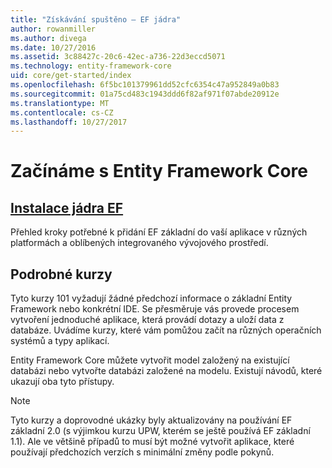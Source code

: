 ```yaml
---
title: "Získávání spuštěno – EF jádra"
author: rowanmiller
ms.author: divega
ms.date: 10/27/2016
ms.assetid: 3c88427c-20c6-42ec-a736-22d3eccd5071
ms.technology: entity-framework-core
uid: core/get-started/index
ms.openlocfilehash: 6f5bc101379961dd52cfc6354c47a952849a0b83
ms.sourcegitcommit: 01a75cd483c1943ddd6f82af971f07abde20912e
ms.translationtype: MT
ms.contentlocale: cs-CZ
ms.lasthandoff: 10/27/2017
---
```

# <a name="getting-started-with-entity-framework-core"></a>Začínáme s Entity Framework Core

## <a name="installing-ef-coreinstallindexmd"></a>[Instalace jádra EF](install/index.md)

Přehled kroky potřebné k přidání EF základní do vaší aplikace v různých platformách a oblíbených integrovaného vývojového prostředí.

## <a name="step-by-step-tutorials"></a>Podrobné kurzy

Tyto kurzy 101 vyžadují žádné předchozí informace o základní Entity Framework nebo konkrétní IDE. Se přesměruje vás provede procesem vytvoření jednoduché aplikace, která provádí dotazy a uloží data z databáze. Uvádíme kurzy, které vám pomůžou začít na různých operačních systémů a typy aplikací.

Entity Framework Core můžete vytvořit model založený na existující databázi nebo vytvořte databázi založené na modelu. Existují návodů, které ukazují oba tyto přístupy.

> [!NOTE]  
> Tyto kurzy a doprovodné ukázky byly aktualizovány na používání EF základní 2.0 (s výjimkou kurzu UPW, kterém se ještě používá EF základní 1.1). Ale ve většině případů to musí být možné vytvořit aplikace, které používají předchozích verzích s minimální změny podle pokynů. 
